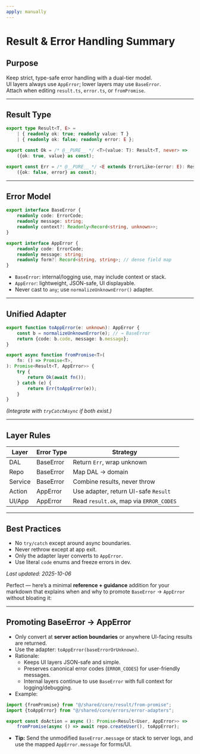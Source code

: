 ```yaml
---
apply: manually
---
```


# Result & Error Handling Summary

## Purpose

Keep strict, type-safe error handling with a dual-tier model.  
UI layers always use `AppError`; lower layers may use `BaseError`.  
Attach when editing `result.ts`, `error.ts`, or `fromPromise`.

---

## Result Type

```ts
export type Result<T, E> =
    | { readonly ok: true; readonly value: T }
    | { readonly ok: false; readonly error: E };

export const Ok = /* @__PURE__ */ <T>(value: T): Result<T, never> =>
    ({ok: true, value} as const);

export const Err = /* @__PURE__ */ <E extends ErrorLike>(error: E): Result<never, E> =>
    ({ok: false, error} as const);
````

---

## Error Model

```ts
export interface BaseError {
    readonly code: ErrorCode;
    readonly message: string;
    readonly context?: Readonly<Record<string, unknown>>;
}

export interface AppError {
    readonly code: ErrorCode;
    readonly message: string;
    readonly form?: Record<string, string>; // dense field map
}
```

* `BaseError`: internal/logging use, may include context or stack.
* `AppError`: lightweight, JSON-safe, UI displayable.
* Never cast to `any`; use `normalizeUnknownError()` adapter.

---

## Unified Adapter

```ts
export function toAppError(e: unknown): AppError {
    const b = normalizeUnknownError(e); // → BaseError
    return {code: b.code, message: b.message};
}

export async function fromPromise<T>(
    fn: () => Promise<T>,
): Promise<Result<T, AppError>> {
    try {
        return Ok(await fn());
    } catch (e) {
        return Err(toAppError(e));
    }
}
```

*(Integrate with `tryCatchAsync` if both exist.)*

---

## Layer Rules

| Layer   | Error Type | Strategy                                |
|---------|------------|-----------------------------------------|
| DAL     | BaseError  | Return `Err`, wrap unknown              |
| Repo    | BaseError  | Map DAL → domain                        |
| Service | BaseError  | Combine results, never throw            |
| Action  | AppError   | Use adapter, return UI-safe `Result`    |
| UI/App  | AppError   | Read `result.ok`, map via `ERROR_CODES` |

---

## Best Practices

* No `try/catch` except around async boundaries.
* Never rethrow except at app exit.
* Only the adapter layer converts to `AppError`.
* Use literal `code` enums and freeze errors in dev.

*Last updated: 2025-10-06*

Perfect — here’s a minimal **reference + guidance** addition for your markdown that explains when and why to promote
`BaseError` → `AppError` without bloating it:

---

## Promoting BaseError → AppError

- Only convert at **server action boundaries** or anywhere UI-facing results are returned.
- Use the adapter: `toAppError(baseErrorOrUnknown)`.
- Rationale:
    - Keeps UI layers JSON-safe and simple.
    - Preserves canonical error codes (`ERROR_CODES`) for user-friendly messages.
    - Internal layers continue to use `BaseError` with full context for logging/debugging.
- Example:

```ts
import {fromPromise} from "@/shared/core/result/from-promise";
import {toAppError} from "@/shared/core/errors/error-adapters";

export const doAction = async (): Promise<Result<User, AppError>> =>
    fromPromise(async () => await repo.createUser(), toAppError);
````

* **Tip:** Send the unmodified `BaseError.message` or stack to server logs, and use the mapped `AppError.message` for
  forms/UI.
